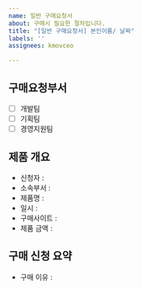 ```yaml
---
name: 일반 구매요청서
about: 구매시 필요한 절차입니다.
title: "[일반 구매요청서] 본인이름/ 날짜"
labels: ''
assignees: kmovceo

---
```


## 구매요청부서
- [ ] 개발팀
- [ ] 기획팀
- [ ] 경영지원팀

## 제품 개요
- 신청자 :
- 소속부서 :
- 제품명 : 
- 일시 : 
- 구매사이트 : 
- 제품 금액 : 

## 구매 신청 요약
- 구매 이유 :
